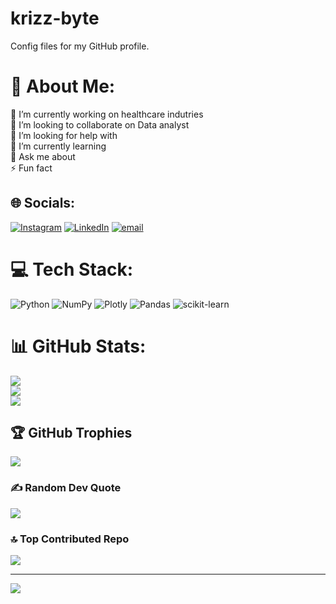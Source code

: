 # krizz-byte
Config files for my GitHub profile.
# 💫 About Me:
🔭 I’m currently working on healthcare indutries<br>👯 I’m looking to collaborate on Data analyst <br>🤝 I’m looking for help with<br>🌱 I’m currently learning<br>💬 Ask me about<br>⚡ Fun fact


## 🌐 Socials:
[![Instagram](https://img.shields.io/badge/Instagram-%23E4405F.svg?logo=Instagram&logoColor=white)](https://instagram.com/gambar_hobby) [![LinkedIn](https://img.shields.io/badge/LinkedIn-%230077B5.svg?logo=linkedin&logoColor=white)](https://linkedin.com/in/kristianto06) [![email](https://img.shields.io/badge/Email-D14836?logo=gmail&logoColor=white)](mailto:kristianto.mail85@gmail.com) 

# 💻 Tech Stack:
![Python](https://img.shields.io/badge/python-3670A0?style=for-the-badge&logo=python&logoColor=ffdd54) ![NumPy](https://img.shields.io/badge/numpy-%23013243.svg?style=for-the-badge&logo=numpy&logoColor=white) ![Plotly](https://img.shields.io/badge/Plotly-%233F4F75.svg?style=for-the-badge&logo=plotly&logoColor=white) ![Pandas](https://img.shields.io/badge/pandas-%23150458.svg?style=for-the-badge&logo=pandas&logoColor=white) ![scikit-learn](https://img.shields.io/badge/scikit--learn-%23F7931E.svg?style=for-the-badge&logo=scikit-learn&logoColor=white)
# 📊 GitHub Stats:
![](https://github-readme-stats.vercel.app/api?username=Kristianto06&theme=neon&hide_border=true&include_all_commits=false&count_private=true)<br/>
![](https://nirzak-streak-stats.vercel.app/?user=Kristianto06&theme=neon&hide_border=true)<br/>
![](https://github-readme-stats.vercel.app/api/top-langs/?username=Kristianto06&theme=neon&hide_border=true&include_all_commits=false&count_private=true&layout=compact)

## 🏆 GitHub Trophies
![](https://github-profile-trophy.vercel.app/?username=Kristianto06&theme=radical&no-frame=false&no-bg=true&margin-w=4)

### ✍️ Random Dev Quote
![](https://quotes-github-readme.vercel.app/api?type=horizontal&theme=radical)

### 🔝 Top Contributed Repo
![](https://github-contributor-stats.vercel.app/api?username=Kristianto06&limit=5&theme=dark&combine_all_yearly_contributions=true)

---
[![](https://visitcount.itsvg.in/api?id=Kristianto06&icon=0&color=0)](https://visitcount.itsvg.in)

<!-- Proudly created with GPRM ( https://gprm.itsvg.in ) -->